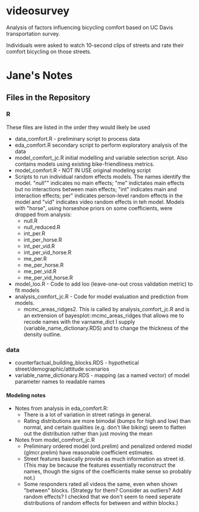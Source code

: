# videosurvey
Analysis of factors influencing bicycling comfort based on UC Davis transportation survey. 

Individuals were asked to watch 10-second clips of streets and rate their comfort bicycling on those streets. 

# Jane's Notes

## Files in the Repository

### R 

These files are listed in the order they would likely be used

  - data_comfort.R - preliminary script to process data
  - eda_comfort.R secondary script to perform exploratory analysis of the data
  - model_comfort_jc.R initial modelling and variable selection script. Also contains models using existing bike-friendliness metrics. 
  - model_comfort.R	 - NOT IN USE original modeling script
  - Scripts to run individual random effects models. The names identify the model. "null"" indicates no main effects; "me" indictates main effects but no interactions between main effects; "int" indicates main and interaction effects; per" indicates person-level random effects in the model and "vid" indicates video random effects in teh model.  Models with "horse", using horseshoe priors on some coefficients, were dropped from analysis:
    - null.R 
    - null_reduced.R
    - int_per.R 
    - int_per_horse.R 
    - int_per_vid.R 
    - int_per_vid_horse.R 
    - me_per.R 
    - me_per_horse.R 
    - me_per_vid.R 
    - me_per_vid_horse.R 
  - model_loo.R - Code to add loo (leave-one-out cross validation metric) to fit models
  - analysis_comfort_jc.R	 - Code for model evaluation and prediction from models.
    - mcmc_areas_ridges2. This is called by analysis_comfort_jc.R and is an extrension of bayesplot::mcmc_areas_ridges that allows me to recode names with the varname_dict I supply (variable_name_dictionary.RDS) and to change the thickness of the density outline.


### data

  - counterfactual_building_blocks.RDS - hypothetical street/demographic/attitude scenarios
  - variable_name_dictionary.RDS - mapping (as a named vector) of model parameter names to readable names 
  
#### Modeling notes

  - Notes from analysis in eda_comfort.R:
    - There is a lot of variation in street ratings in general. 
    - Rating distributions are more bimodal (bumps for high and low) than normal, and certain qualities (e.g. don't like biking) seem to flatten out the distribution rather than just moving the mean
  - Notes from model_comfrort_jc.R
    - Preliminary ordered model (ord.prelim) and penalized ordered model (glmcr.prelim) have reasonable coefficient estimates.
    - Street features basically provide as much information as street id. (This may be because the features essentially reconstruct the names, though the signs of the coefficients make sense so probably not.) 
    - Some responders rated all videos the same, even when shown "between" blocks. (Strategy for them? Consider as outliers? Add random effects? I checked that we don't seem to need seperate distributions of random effects for between and within blocks.)

  
